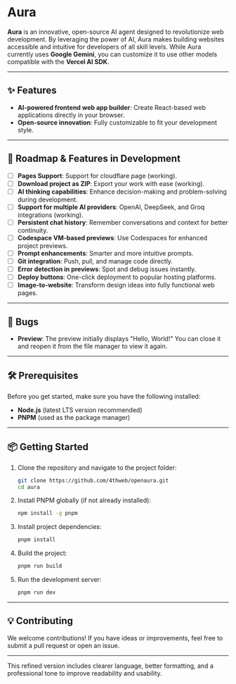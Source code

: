 # Aura

**Aura** is an innovative, open-source AI agent designed to revolutionize web development. By leveraging the power of AI, Aura makes building websites accessible and intuitive for developers of all skill levels. While Aura currently uses **Google Gemini**, you can customize it to use other models compatible with the **Vercel AI SDK**.

---

## ✨ Features

- **AI-powered frontend web app builder**: Create React-based web applications directly in your browser.
- **Open-source innovation**: Fully customizable to fit your development style.

---

## 🚀 Roadmap & Features in Development

- [ ] **Pages Support**: Support for cloudflare page (working).
- [ ] **Download project as ZIP**: Export your work with ease (working).
- [ ] **AI thinking capabilities**: Enhance decision-making and problem-solving during development.
- [ ] **Support for multiple AI providers**: OpenAI, DeepSeek, and Groq integrations (working).
- [ ] **Persistent chat history**: Remember conversations and context for better continuity.
- [ ] **Codespace VM-based previews**: Use Codespaces for enhanced project previews.
- [ ] **Prompt enhancements**: Smarter and more intuitive prompts.
- [ ] **Git integration**: Push, pull, and manage code directly.
- [ ] **Error detection in previews**: Spot and debug issues instantly.
- [ ] **Deploy buttons**: One-click deployment to popular hosting platforms.
- [ ] **Image-to-website**: Transform design ideas into fully functional web pages.

---

## 🐞 Bugs

- **Preview**: The preview initially displays "Hello, World!" You can close it and reopen it from the file manager to view it again.

---

## 🛠 Prerequisites

Before you get started, make sure you have the following installed:

- **Node.js** (latest LTS version recommended)
- **PNPM** (used as the package manager)

---

## 📦 Getting Started

1. Clone the repository and navigate to the project folder:

   ```bash
   git clone https://github.com/4thweb/openaura.git
   cd aura
   ```

2. Install PNPM globally (if not already installed):

   ```bash
   npm install -g pnpm
   ```

3. Install project dependencies:

   ```bash
   pnpm install
   ```

4. Build the project:

   ```bash
   pnpm run build
   ```

5. Run the development server:

   ```bash
   pnpm run dev
   ```

---

## 💡 Contributing

We welcome contributions! If you have ideas or improvements, feel free to submit a pull request or open an issue.

---

This refined version includes clearer language, better formatting, and a professional tone to improve readability and usability.
